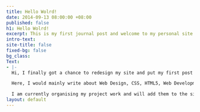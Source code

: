```yaml
---
title: Hello Wolrd!
date: 2014-09-13 08:00:00 +08:00
published: false
h1: Hello Wolrd!
excerpt: This is my first journal post and welcome to my personal site.
intro-text: 
site-title: false
fixed-bg: false
bg_class: 
Text:
- |-
  Hi, I finally got a chance to redesign my site and put my first post up.

  Here, I would mainly write about Web Design, CSS, HTML5, Web Development and some trip photos.

  I am currently organising my project work and will add them to the site shortly.
layout: default
---
```


